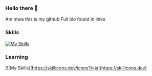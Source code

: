 ### Hello there 👋
Am mwa this is my github 
Full bio found in links
### Skills
[![My Skills](https://skillicons.dev/icons?i=html,css)](https://skillicons.dev)
### Learning
[![My Skills](https://skillicons.dev/icons?i=js](https://skillicons.dev)


